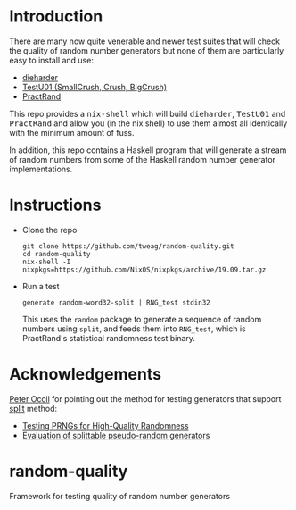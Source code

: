 # Introduction

There are many now quite venerable and newer test suites that will
check the quality of random number generators but none of them are
particularly easy to install and use:

  * [dieharder](http://webhome.phy.duke.edu/~rgb/General/dieharder.php "venerable")
  * [TestU01 (SmallCrush, Crush, BigCrush)](http://simul.iro.umontreal.ca/testu01/tu01.html "venerable")
  * [PractRand](http://pracrand.sourceforge.net/ "active")

This repo provides a <kbd>nix-shell</kbd> which will build
<kbd>dieharder</kbd>, <kbd>TestU01</kbd> and <kbd>PractRand</kbd> and
allow you (in the nix shell) to use them almost all identically with
the minimum amount of fuss.

In addition, this repo contains a Haskell program that will generate a
stream of random numbers from some of the Haskell random number
generator implementations.

# Instructions

* Clone the repo
  ```shell
  git clone https://github.com/tweag/random-quality.git
  cd random-quality
  nix-shell -I nixpkgs=https://github.com/NixOS/nixpkgs/archive/19.09.tar.gz
  ```

* Run a test
  ```shell
  generate random-word32-split | RNG_test stdin32
  ```
  This uses the `random` package to generate a sequence of random numbers using
  `split`, and feeds them into `RNG_test`, which is PractRand's statistical
  randomness test binary.

# Acknowledgements

[Peter Occil](https://github.com/peteroupc) for pointing out the
method for testing generators that support
[split](https://hackage.haskell.org/package/random-1.1/docs/System-Random.html#v:split)
method:

  * [Testing PRNGs for High-Quality Randomness](https://github.com/peteroupc/peteroupc.github.io/blob/master/randomtest.md#testing-prngs-for-high-quality-randomness)
  * [Evaluation of splittable pseudo-random generators](https://www.cambridge.org/core/journals/journal-of-functional-programming/article/evaluation-of-splittable-pseudorandom-generators/3EBAA9F14939C5BB5560E32D1A132637)

# random-quality
Framework for testing quality of random number generators

